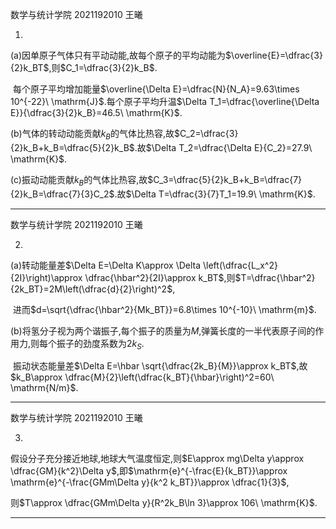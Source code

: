 数学与统计学院 2021192010 王曦

1.

(a)因单原子气体只有平动动能,故每个原子的平均动能为$\overline{E}=\dfrac{3}{2}k_BT$,则$C_1=\dfrac{3}{2}k_B$.

​	每个原子平均增加能量$\overline{\Delta E}=\dfrac{N}{N_A}=9.63\times 10^{-22}\ \mathrm{J}$.每个原子平均升温$\Delta T_1=\dfrac{\overline{\Delta E}}{\dfrac{3}{2}k_B}=46.5\ \mathrm{K}$.

(b)气体的转动动能贡献$k_B$的气体比热容,故$C_2=\dfrac{3}{2}k_B+k_B=\dfrac{5}{2}k_B$.故$\Delta T_2=\dfrac{\Delta E}{C_2}=27.9\ \mathrm{K}$.

(c)振动动能贡献$k_B$的气体比热容,故$C_3=\dfrac{5}{2}k_B+k_B=\dfrac{7}{2}k_B=\dfrac{7}{3}C_2$.故$\Delta T=\dfrac{3}{7}T_1=19.9\ \mathrm{K}$.

---

数学与统计学院 2021192010 王曦

2.

(a)转动能量差$\Delta E=\Delta K\approx \Delta \left(\dfrac{L_x^2}{2I}\right)\approx \dfrac{\hbar^2}{2I}\approx k_BT$,则$T=\dfrac{\hbar^2}{2k_BT}=2M\left(\dfrac{d}{2}\right)^2$,

​	进而$d=\sqrt{\dfrac{\hbar^2}{Mk_BT}}=6.8\times 10^{-10}\ \mathrm{m}$.

(b)将氢分子视为两个谐振子,每个振子的质量为$M$,弹簧长度的一半代表原子间的作用力,则每个振子的劲度系数为$2k_S$.

​	振动状态能量差$\Delta E=\hbar \sqrt{\dfrac{2k_B}{M}}\approx k_BT$,故$k_B\approx \dfrac{M}{2}\left(\dfrac{k_BT}{\hbar}\right)^2=60\ \mathrm{N/m}$.

----

数学与统计学院 2021192010 王曦

3.

假设分子充分接近地球,地球大气温度恒定,则$E\approx mg\Delta y\approx \dfrac{GM}{k^2}\Delta y$,即$\mathrm{e}^{-\frac{E}{k_BT}}\approx \mathrm{e}^{-\frac{GMm\Delta y}{k^2 k_BT}}\approx \dfrac{1}{3}$,

则$T\approx \dfrac{GMm\Delta y}{R^2k_B\ln 3}\approx 106\ \mathrm{K}$.

---






